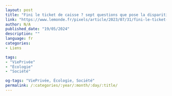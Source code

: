 ```yaml
---
layout: post
title: "Fini le ticket de caisse ? sept questions que pose la disparition de l’impression automatique"
link: "https://www.lemonde.fr/pixels/article/2023/07/31/fini-le-ticket-de-caisse-sept-questions-que-pose-la-disparition-de-l-impression-automatique_6184024_4408996.html"
author: N/A
published_date: "19/05/2024"
description: ""
language: fr
categories:
- Liens

tags:
- "ViePrivée"
- "Écologie"
- "Société"

og-tags: "ViePrivée, Écologie, Société"
permalink: /:categories/:year/:month/:day/:title/
---
```

